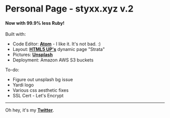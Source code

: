 # Personal Page - styxx.xyz v.2
#### Now with 99.9% less Ruby!

Built with:

* Code Editor: **[Atom](https://atom.io/)** - I like it. It's not bad. :)
* Layout: **[HTML5 UP's](https://html5up.net/)** dynamic page "Strata"
* Pictures: **[Unsplash](https://unsplash.com/)**
* Deployment: Amazon AWS S3 buckets

To-do:

* Figure out unsplash bg issue
* Yardi logo
* Various css aesthetic fixes
* SSL Cert - Let's Encrypt

---
Oh hey, it's my **[Twitter](https://www.twitter.com/Styxx__)**.
